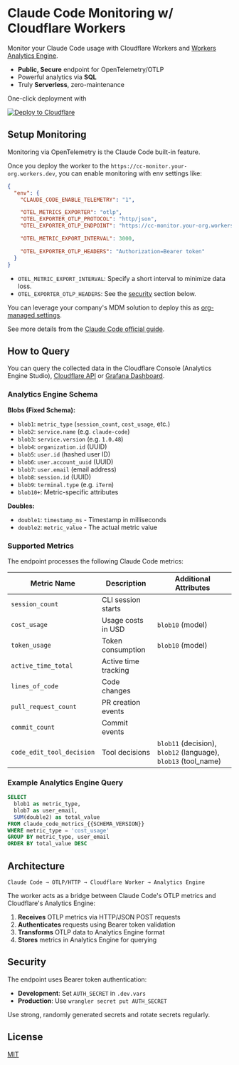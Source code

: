 # Claude Code Monitoring w/ Cloudflare Workers

Monitor your Claude Code usage with Cloudflare Workers and [Workers Analytics Engine](https://developers.cloudflare.com/analytics/analytics-engine/).

- **Public, Secure** endpoint for OpenTelemetry/OTLP
- Powerful analytics via **SQL**
- Truly **Serverless**, zero-maintenance

One-click deployment with

[![Deploy to Cloudflare](https://deploy.workers.cloudflare.com/button)](https://deploy.workers.cloudflare.com/?url=https://github.com/cometkim/cc-monitor-worker)

## Setup Monitoring

Monitoring via OpenTelemetry is the Claude Code built-in feature.

Once you deploy the worker to the `https://cc-monitor.your-org.workers.dev`, you can enable monitoring with env settings like:

```json
{
  "env": {
    "CLAUDE_CODE_ENABLE_TELEMETRY": "1",

    "OTEL_METRICS_EXPORTER": "otlp",
    "OTEL_EXPORTER_OTLP_PROTOCOL": "http/json",
    "OTEL_EXPORTER_OTLP_ENDPOINT": "https://cc-monitor.your-org.workers.dev",

    "OTEL_METRIC_EXPORT_INTERVAL": 3000,

    "OTEL_EXPORTER_OTLP_HEADERS": "Authorization=Bearer token"
  }
}
```

- `OTEL_METRIC_EXPORT_INTERVAL`: Specify a short interval to minimize data loss.
- `OTEL_EXPORTER_OTLP_HEADERS`: See the [security](#security) section below.

You can leverage your company's MDM solution to deploy this as [org-managed settings](https://docs.anthropic.com/en/docs/claude-code/monitoring-usage#administrator-configuration).

See more details from the [Claude Code official guide](https://docs.anthropic.com/en/docs/claude-code/monitoring-usage).

## How to Query

You can query the collected data in the Cloudflare Console (Analytics Engine Studio), [Cloudflare API](https://developers.cloudflare.com/analytics/analytics-engine/sql-api/) or [Grafana Dashboard](https://developers.cloudflare.com/analytics/analytics-engine/grafana/).

### Analytics Engine Schema

**Blobs (Fixed Schema):**
- `blob1`: `metric_type` (`session_count`, `cost_usage`, etc.)
- `blob2`: `service.name` (e.g. `claude-code`)
- `blob3`: `service.version` (e.g. `1.0.48`)
- `blob4`: `organization.id` (UUID)
- `blob5`: `user.id` (hashed user ID)
- `blob6`: `user.account_uuid` (UUID)
- `blob7`: `user.email` (email address)
- `blob8`: `session.id` (UUID)
- `blob9`: `terminal.type` (e.g. `iTerm`)
- `blob10+`: Metric-specific attributes

**Doubles:**
- `double1`: `timestamp_ms` - Timestamp in milliseconds
- `double2`: `metric_value` - The actual metric value

### Supported Metrics

The endpoint processes the following Claude Code metrics:

| Metric Name | Description | Additional Attributes |
|-------------|-------------|------------|
| `session_count` | CLI session starts |  |
| `cost_usage` | Usage costs in USD | `blob10` (model) |
| `token_usage` | Token consumption | `blob10` (model) |
| `active_time_total` | Active time tracking |  |
| `lines_of_code` | Code changes | |
| `pull_request_count` | PR creation events |  |
| `commit_count` | Commit events |  |
| `code_edit_tool_decision` | Tool decisions | `blob11` (decision), `blob12` (language), `blob13` (tool_name) |


### Example Analytics Engine Query

```sql
SELECT 
  blob1 as metric_type,
  blob7 as user_email,
  SUM(double2) as total_value
FROM claude_code_metrics_{{SCHEMA_VERSION}}
WHERE metric_type = 'cost_usage'
GROUP BY metric_type, user_email
ORDER BY total_value DESC
```

## Architecture

```
Claude Code → OTLP/HTTP → Cloudflare Worker → Analytics Engine
```

The worker acts as a bridge between Claude Code's OTLP metrics and Cloudflare's Analytics Engine:

1. **Receives** OTLP metrics via HTTP/JSON POST requests
2. **Authenticates** requests using Bearer token validation
3. **Transforms** OTLP data to Analytics Engine format
4. **Stores** metrics in Analytics Engine for querying

## Security

The endpoint uses Bearer token authentication:
- **Development**: Set `AUTH_SECRET` in `.dev.vars`
- **Production**: Use `wrangler secret put AUTH_SECRET`

Use strong, randomly generated secrets and rotate secrets regularly.

## License

[MIT](LICENSE)
